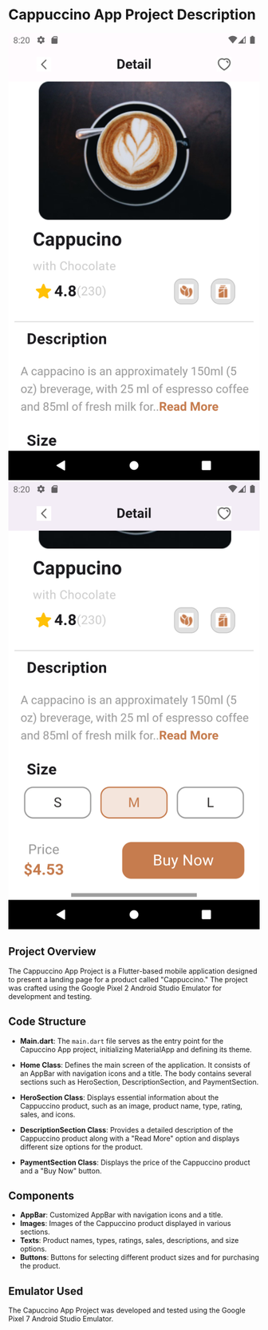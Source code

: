 # Cappuccino App Project Description

![Screenshot](images/screenshot_1.png)
![Screenshot](images/screenshot_2.png)

## Project Overview

The Cappuccino App Project is a Flutter-based mobile application designed to present a landing page for a product called "Cappuccino." The project was crafted using the Google Pixel 2 Android Studio Emulator for development and testing.

## Code Structure

- **Main.dart**:
  The `main.dart` file serves as the entry point for the Capuccino App project, initializing MaterialApp and defining its theme.

- **Home Class**: Defines the main screen of the application. It consists of an AppBar with navigation icons and a title. The body contains several sections such as HeroSection, DescriptionSection, and PaymentSection.

- **HeroSection Class**: Displays essential information about the Cappuccino product, such as an image, product name, type, rating, sales, and icons.

- **DescriptionSection Class**: Provides a detailed description of the Cappuccino product along with a "Read More" option and displays different size options for the product.

- **PaymentSection Class**: Displays the price of the Cappuccino product and a "Buy Now" button.

## Components

- **AppBar**: Customized AppBar with navigation icons and a title.
- **Images**: Images of the Cappuccino product displayed in various sections.
- **Texts**: Product names, types, ratings, sales, descriptions, and size options.
- **Buttons**: Buttons for selecting different product sizes and for purchasing the product.

## Emulator Used

The Capuccino App Project was developed and tested using the Google Pixel 7 Android Studio Emulator.
